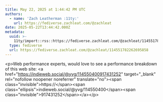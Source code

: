```yaml
---
title: May 22, 2025 at 1:44:42 PM UTC
authors:
  - name: 'Zach Leatherman :11ty:'
    url: https://fediverse.zachleat.com/@zachleat
date: 2025-05-22T13:44:42.000Z
metadata:
  uuid: >-
    11ty/import::rss::https://fediverse.zachleat.com/@zachleat/114551782262695858
  type: fediverse
  url: https://fediverse.zachleat.com/@zachleat/114551782262695858
---
```

\<p>Web performance experts, would love to see a performance breakdown of this web site: \<a href="https://indieweb.social/@yvg/114550400917431252" target="\_blank" rel="nofollow noopener noreferrer" translate="no">\<span class="invisible">https://\</span>\<span class="ellipsis">indieweb.social/@yvg/114550400\</span>\<span class="invisible">917431252\</span>\</a>\</p>